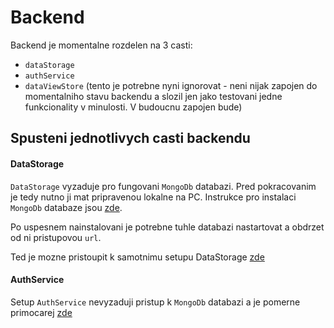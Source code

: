# Backend

Backend je momentalne rozdelen na 3 casti:
- `dataStorage`
- `authService`
- `dataViewStore` (tento je potrebne nyni ignorovat - neni nijak zapojen do momentalniho stavu backendu a slozil jen jako testovani jedne funkcionality v minulosti. V budoucnu zapojen bude)

## Spusteni jednotlivych casti backendu

#### DataStorage

`DataStorage` vyzaduje pro fungovani `MongoDb` databazi. Pred pokracovanim je tedy nutno ji mat pripravenou lokalne na PC. Instrukce pro instalaci `MongoDb` databaze jsou [zde](https://www.mongodb.com/docs/manual/installation/).

Po uspesnem nainstalovani je potrebne tuhle databazi nastartovat a obdrzet od ni pristupovou `url`.

Ted je mozne pristoupit k samotnimu setupu DataStorage [zde](./dataStorage/README.md)

#### AuthService

Setup `AuthService` nevyzaduji pristup k `MongoDb` databazi a je pomerne primocarej [zde](./authService/README.md)